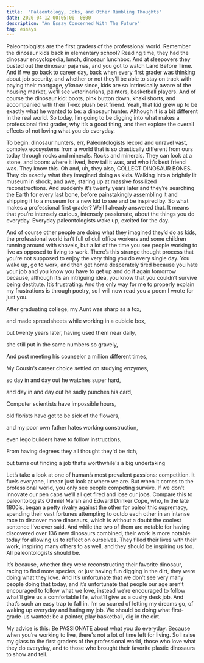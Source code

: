 ```yaml
---
title:  "Paleontology, Jobs, and Other Rambling Thoughts"
date: 2020-04-12 00:05:00 -0800
description: "An Essay Concerned With The Future"
tag: essays
---
```


Paleontologists are the first graders of the professional world. Remember the dinosaur kids back in elementary school? Reading time, they had the dinosaur encyclopedia, lunch, dinosaur lunchbox. And at sleepovers they busted out the dinosaur pajamas, and you got to watch Land Before Time. And if we go back to career day, back when every first grader was thinking about job security, and whether or not they’ll be able to stay on track with paying their mortgage, y’know since, kids are so intrinsically aware of the housing market, we’ll see veterinarians, painters, basketball players. And of course the dinosaur kid: boots, pink button down, khaki shorts, and accompanied with their T-rex plush best friend. Yeah, that kid grew up to be exactly what he wanted to be: a dinosaur hunter. Although it is a bit different in the real world. So today, I’m going to be digging into what makes a professional first grader, why it’s a good thing, and then explore the overall effects of not loving what you do everyday.

To begin: dinosaur hunters, err, Paleontologists record and unravel vast, complex ecosystems from a world that is so drastically different from ours today through rocks and minerals. Rocks and minerals. They can look at a stone, and boom: where it lived, how tall it was, and who it’s best friend was. They know this. Oh and, uh, they also, COLLECT DINOSAUR BONES. They do exactly what they imagined doing as kids. Walking into a brightly lit museum in shock, and awe, staring up at massive fossilized reconstructions. And suddenly it’s twenty years later and they’re searching the Earth for every last bone, before painstakingly assembling it and shipping it to a museum for a new kid to see and be inspired by. So what makes a professional first grader? Well I already answered that. It means that you’re intensely curious, intensely passionate, about the things you do everyday. Everyday paleontologists wake up, excited for the day.

And of course other people are doing what they imagined they’d do as kids, the professional world isn’t full of dull office workers and some children running around with shovels, but a lot of the time you see people working to live as opposed to living to work. There’s this strange thought process that you're not supposed to enjoy the very thing you do every single day. You wake up, go to work, and then get home desperately tired because you hate your job and you know you have to get up and do it again tomorrow because, although it’s an intriguing idea, you know that you couldn’t survive being destitute. It’s frustrating. And the only way for me to properly explain my frustrations is through poetry, so I will now read you a poem I wrote for just you.

After graduating college, my Aunt was sharp as a fox,

and made  spreadsheets while working in a cubicle box,

but twenty years later, having used them near daily,

she still put in the same numbers so gravely,

And post meeting his counselor a million different times,

My Cousin’s career choice settled on studying enzymes,

so day in and  day out he watches super hard,

and day in and  day out he sadly punches his card,

Computer scientists have impossible hours,

old florists have got to be sick of the flowers,

and my poor own father hates working construction,

even lego builders have to follow instructions,

From having degrees they all thought they'd be rich,

but turns out finding a job that’s worthwhile's a big undertaking


Let’s take a look at one of human’s most prevalent passions: competition. It fuels everyone, I mean just look at where we are. But when it comes to the professional world, you only see people competing survive. If we don’t innovate our pen caps we’ll all get fired and lose our jobs. Compare this to paleontologists Othniel Marsh and Edward Drinker Cope, who, In the late 1800’s, began a petty rivalry against the other for paleolithic supremacy, spending their vast fortunes attempting to outdo each other in an intense race to discover more dinosaurs, which is without a doubt the coolest sentence I’ve ever said. And while the two of them are notable for having discovered over 136 new dinosaurs combined, their work is more notable today for allowing us to reflect on ourselves. They filled their lives with their work, inspiring many others to as well, and they should be inspiring us too. All paleontologists should be.

It’s because, whether they were reconstructing their favorite dinosaur, racing to find more species, or just having fun digging in the dirt, they were doing what they love. And It’s unfortunate that we don’t see very many people doing that today, and it’s unfortunate that people our age aren’t encouraged to follow what we love, instead we’re encouraged to follow what’ll give us a comfortable life, what’ll give us a cushy desk job. And that’s such an easy trap to fall in. I’m so scared of letting my dreams go, of waking up everyday and hating my job. We should be doing what first-grade-us wanted: be a painter, play basketball, dig in the dirt.

My advice is this: Be PASSIONATE about what you do everyday. Because when you’re working to live, there's not a lot of time left for living. So I raise my glass to the first graders of the professional world, those who love what they do everyday, and to those who brought their favorite plastic dinosaurs to show and tell.
